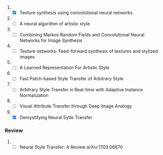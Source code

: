 1. - [x] Texture synthesis using convolutional neural networks
1. - [ ] A neural algorithm of artistic style
1. - [ ] Combining Markov Random Fields and Convolutional Neural Networks for Image Synthesis
1. - [ ] Texture networks: Feed-forward synthesis of textures and stylized images
1. - [ ] A Learned Representation For Artistic Style
1. - [ ] Fast Patch-based Style Transfer of Arbitrary Style
1. - [ ] Arbitrary Style Transfer in Real-time with Adaptive Instance Normalization
1. - [ ] Visual Attribute Transfer through Deep Image Analogy
1. - [x] Demystifying Neural Sytle Transfer

### Review
1. - [ ] Neural Style Transfer: A Review arXiv:1703.06870

